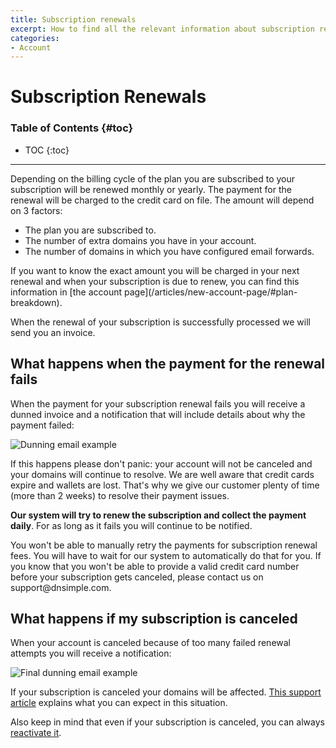 ```yaml
---
title: Subscription renewals
excerpt: How to find all the relevant information about subscription renewals and how to handle failed subscription renewal payments.
categories:
- Account
---
```


# Subscription Renewals

### Table of Contents {#toc}

* TOC
{:toc}

---

Depending on the billing cycle of the plan you are subscribed to your subscription will be renewed monthly or yearly. The payment for the renewal will be charged to the credit card on file. The amount will depend on 3 factors:
- The plan you are subscribed to.
- The number of extra domains you have in your account.
- The number of domains in which you have configured email forwards.

<note>
If you want to know the exact amount you will be charged in your next renewal and when your subscription is due to renew, you can find this information in [the account page](/articles/new-account-page/#plan-breakdown).
</note>

When the renewal of your subscription is successfully processed we will send you an invoice.


## What happens when the payment for the renewal fails

When the payment for your subscription renewal fails you will receive a dunned invoice and a notification that will include details about why the payment failed:

![Dunning email example](/files/dunning-email-example-1.jpg)

If this happens please don't panic: your account will not be canceled and your domains will continue to resolve. We are well aware that credit cards expire and wallets are lost. That's why we give our customer plenty of time (more than 2 weeks) to resolve their payment issues.

**Our system will try to renew the subscription and collect the payment daily**. For as long as it fails you will continue to be notified.

<note>
You won't be able to manually retry the payments for subscription renewal fees. You will have to wait for our system to automatically do that for you.
</note>

<note>
If you know that you won't be able to provide a valid credit card number before your subscription gets canceled, please contact us on support@dnsimple.com.
</note>


## What happens if my subscription is canceled

When your account is canceled because of too many failed renewal attempts you will receive a notification:

![Final dunning email example](/files/dunning-email-example-2.jpg)

If your subscription is canceled your domains will be affected. [This support article](/articles/what-happens-if-i-stop-paying) explains what you can expect in this situation.

Also keep in mind that even if your subscription is canceled, you can always [reactivate it](/articles/reactivate-subscription).
